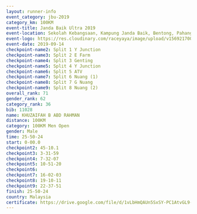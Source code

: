 ```yaml
---
layout: runner-info 
event_category: jbu-2019 
category_km: 100KM 
event-title: Janda Baik Ultra 2019  
event-location: Sekolah Kebangsaan, Kampung Janda Baik, Bentong, Pahang, Malaysia 
event-logo: https://res.cloudinary.com/raceyaya/image/upload/v1569217009/logo/janda-baik_vch1pc.jpg 
event-date: 2019-09-14 
checkpoint-name2: Split 1 Y Junction 
checkpoint-name3: Split 2 E Farm 
checkpoint-name4: Split 3 Genting 
checkpoint-name5: Split 4 Y Junction 
checkpoint-name6: Split 5 ATV 
checkpoint-name7: Split 6 Nuang (1) 
checkpoint-name8: Split 7 G Nuang 
checkpoint-name9: Split 8 Nuang (2) 
overall_rank: 71
gender_rank: 62
category_rank: 36
bib: 11028
name: KHUZAIFAH B ABD RAHMAN
distance: 100KM
category: 100KM Men Open
gender: Male
time: 25-50-24
start: 0-00.0
checkpoint2: 45-10.1
checkpoint3: 3-31-59
checkpoint4: 7-32-07
checkpoint5: 10-51-20
checkpoint6: 
checkpoint7: 16-02-03
checkpoint8: 19-10-11
checkpoint9: 22-37-51
finish: 25-50-24
country: Malaysia
certificate: https://drive.google.com/file/d/1vLbHmQAUn5SxSY-PC1AtvGL9-TBmRmC5/view?usp=sharing
---
```

